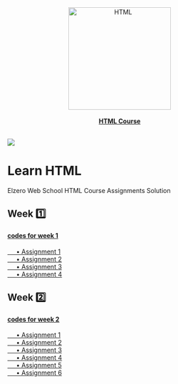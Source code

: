 <a href="https://www.youtube.com/playlist?list=PLDoPjvoNmBAw_t_XWUFbBX-c9MafPk9ji" >
<div align="center">
				<img src="https://upload.wikimedia.org/wikipedia/commons/thumb/6/61/HTML5_logo_and_wordmark.svg/2048px-HTML5_logo_and_wordmark.svg.png" width="230" alt="HTML"></div><div align="center"><br><b>HTML Course</b></div></a><br>
				
![](https://i.imgur.com/waxVImv.png)
				

# Learn HTML
Elzero Web School HTML Course Assignments Solution
## Week 1️⃣
#### [codes for week 1](https://github.com/HalemoGPA/Learn-HTML/tree/main/week1)  
[     • Assignment 1](https://github.com/HalemoGPA/Learn-HTML/tree/main/week1/Assignment1)    
[     • Assignment 2](https://github.com/HalemoGPA/Learn-HTML/tree/main/week1/Assignment2)    
[     • Assignment 3](https://github.com/HalemoGPA/Learn-HTML/tree/main/week1/Assignment3)    
[     • Assignment 4](https://github.com/HalemoGPA/Learn-HTML/tree/main/week1/Assignment4)     

## Week 2️⃣
#### [codes for week 2](https://github.com/HalemoGPA/Learn-HTML/tree/main/week2)  
[     • Assignment 1](https://github.com/HalemoGPA/Learn-HTML/tree/main/week2/Assignment1)    
[     • Assignment 2](https://github.com/HalemoGPA/Learn-HTML/tree/main/week2/Assignment2)    
[     • Assignment 3](https://github.com/HalemoGPA/Learn-HTML/tree/main/week2/Assignment3)    
[     • Assignment 4](https://github.com/HalemoGPA/Learn-HTML/tree/main/week2/Assignment4)    
[     • Assignment 5](https://github.com/HalemoGPA/Learn-HTML/tree/main/week2/Assignment5)    
[     • Assignment 6](https://github.com/HalemoGPA/Learn-HTML/tree/main/week2/Assignment6)    
